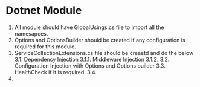 # Dotnet Module

1. All module should have GlobalUsings.cs file to import all the namesapces.
2. Options and OptionsBuilder should be created if any configuration is required for this module.
3. ServiceCollectionExtensions.cs file should be creaetd and do the below
    3.1. Dependency Injection
        3.1.1. Middleware Injection
        3.1.2. 
    3.2. Configuration Injection with Options and Options builder
    3.3. HealthCheck if it is required.
    3.4. 
4.    